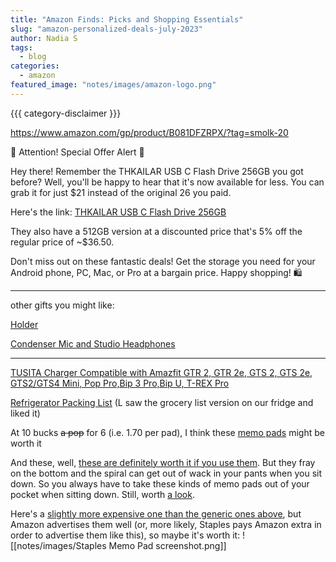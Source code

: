 ```yaml
---
title: "Amazon Finds: Picks and Shopping Essentials"
slug: "amazon-personalized-deals-july-2023"
author: Nadia S
tags:
  - blog
categories:
  - amazon
featured_image: "notes/images/amazon-logo.png"
---
```

{{{ category-disclaimer }}}

https://www.amazon.com/gp/product/B081DFZRPX/?tag=smolk-20

📣 Attention! Special Offer Alert 📣

Hey there! Remember the THKAILAR USB C Flash Drive 256GB you got before? Well, you'll be happy to hear that it's now available for less. You can grab it for just \$21 instead of the original 26 you paid.

Here's the link: [THKAILAR USB C Flash Drive 256GB](https://www.amazon.com/gp/product/B081DFZRPX/?tag=smolk-20)

They also have a 512GB version at a discounted price that's 5% off the regular price of ~$36.50.

Don't miss out on these fantastic deals! Get the storage you need for your Android phone, PC, Mac, or Pro at a bargain price. Happy shopping! 🛍️

---

other gifts you might like:

[Holder](https://www.amazon.com/dp/B0BQRJ6Y5P?_encoding=UTF8&linkCode=r02&tag=smolk-20)

[Condenser Mic and Studio Headphones](https://www.amazon.com/dp/B07VYJ4TV2?_encoding=UTF8&linkCode=r02&tag=smolk-20&linkId=amzn1.deals-promotions.ATVPDKIKX0DER.b7ab1b34_1690704429186&ref_=ihub_rc_td_c_deals-promotions_b7ab1b34)

---

[TUSITA Charger Compatible with Amazfit GTR 2, GTR 2e, GTS 2, GTS 2e, GTS2/GTS4 Mini, Pop Pro,Bip 3 Pro,Bip U, T-REX Pro](https://www.amazon.com/gp/product/B08MVLZ2SN?smid=ASWLYDSI8L1M1&psc=1&linkCode=ll1&tag=smolk-20&linkId=e60fdfaa6e9e08731ef7e895c0b4d18e&language=en_US&ref_=as_li_ss_tl)


[Refrigerator Packing List](https://www.amazon.com/Knock-Pack-This-Pad/dp/1601061560?crid=24IXZZICGNLVE&keywords=memo+pad&qid=1690707356&sprefix=memo+pad%2Caps%2C149&sr=8-23&linkCode=ll1&tag=smolk-20&linkId=6e32645012d67083e9b404717ed444fd&language=en_US&ref_=as_li_ss_tl) (L saw the grocery list version on our fridge and liked it)

At 10 bucks ~~a pop~~ for 6 (i.e. 1.70 per pad), I think these [memo pads](https://www.amazon.com/Softcover-Pocket-Notebook-Set-millimeters/dp/B07DGTN1HJ?crid=24IXZZICGNLVE&keywords=memo+pad&qid=1690707356&sprefix=memo+pad%2Caps%2C149&sr=8-24&linkCode=ll1&tag=smolk-20&linkId=01d0b0b93972c0dde4efeafef1d8f326&language=en_US&ref_=as_li_ss_tl) might be worth it

And these, well, [these are definitely worth it if you use them](https://amzn.to/47b6H95). But they fray on the bottom and the spiral can get out of wack in your pants when you sit down. So you always have to take these kinds of memo pads out of your pocket when sitting down. Still, worth [a look](https://www.amazon.com/College-Better-Office-Products-Assorted/dp/B07V3TRD65?&linkCode=ll1&tag=smolk-20).

Here's a [slightly more expensive one than the generic ones above](https://www.amazon.com/gp/product/B072MFZ2WV?smid=A3G2RBEZBLAJ53&psc=1&linkCode=ll1&tag=smolk-20&linkId=58b97f85ac759384b0d8479dfa701bb4&language=en_US&ref_=as_li_ss_tl), but Amazon advertises them well (or, more likely, Staples pays Amazon extra in order to advertise them like this), so maybe it's worth it:
![[notes/images/Staples Memo Pad screenshot.png]]